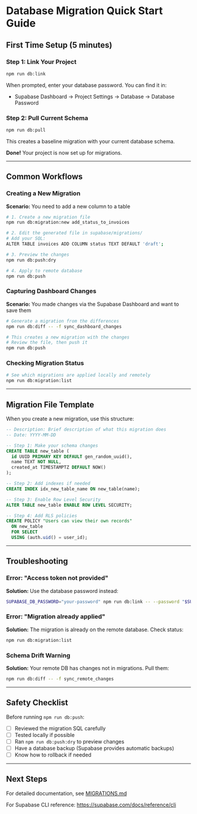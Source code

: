 # Database Migration Quick Start Guide

## First Time Setup (5 minutes)

### Step 1: Link Your Project

```bash
npm run db:link
```

When prompted, enter your database password. You can find it in:
- Supabase Dashboard → Project Settings → Database → Database Password

### Step 2: Pull Current Schema

```bash
npm run db:pull
```

This creates a baseline migration with your current database schema.

**Done!** Your project is now set up for migrations.

---

## Common Workflows

### Creating a New Migration

**Scenario:** You need to add a new column to a table

```bash
# 1. Create a new migration file
npm run db:migration:new add_status_to_invoices

# 2. Edit the generated file in supabase/migrations/
# Add your SQL:
ALTER TABLE invoices ADD COLUMN status TEXT DEFAULT 'draft';

# 3. Preview the changes
npm run db:push:dry

# 4. Apply to remote database
npm run db:push
```

### Capturing Dashboard Changes

**Scenario:** You made changes via the Supabase Dashboard and want to save them

```bash
# Generate a migration from the differences
npm run db:diff -- -f sync_dashboard_changes

# This creates a new migration with the changes
# Review the file, then push it
npm run db:push
```

### Checking Migration Status

```bash
# See which migrations are applied locally and remotely
npm run db:migration:list
```

---

## Migration File Template

When you create a new migration, use this structure:

```sql
-- Description: Brief description of what this migration does
-- Date: YYYY-MM-DD

-- Step 1: Make your schema changes
CREATE TABLE new_table (
  id UUID PRIMARY KEY DEFAULT gen_random_uuid(),
  name TEXT NOT NULL,
  created_at TIMESTAMPTZ DEFAULT NOW()
);

-- Step 2: Add indexes if needed
CREATE INDEX idx_new_table_name ON new_table(name);

-- Step 3: Enable Row Level Security
ALTER TABLE new_table ENABLE ROW LEVEL SECURITY;

-- Step 4: Add RLS policies
CREATE POLICY "Users can view their own records"
  ON new_table
  FOR SELECT
  USING (auth.uid() = user_id);
```

---

## Troubleshooting

### Error: "Access token not provided"

**Solution:** Use the database password instead:
```bash
SUPABASE_DB_PASSWORD="your-password" npm run db:link -- --password "$SUPABASE_DB_PASSWORD"
```

### Error: "Migration already applied"

**Solution:** The migration is already on the remote database. Check status:
```bash
npm run db:migration:list
```

### Schema Drift Warning

**Solution:** Your remote DB has changes not in migrations. Pull them:
```bash
npm run db:diff -- -f sync_remote_changes
```

---

## Safety Checklist

Before running `npm run db:push`:

- [ ] Reviewed the migration SQL carefully
- [ ] Tested locally if possible
- [ ] Ran `npm run db:push:dry` to preview changes
- [ ] Have a database backup (Supabase provides automatic backups)
- [ ] Know how to rollback if needed

---

## Next Steps

For detailed documentation, see [MIGRATIONS.md](./MIGRATIONS.md)

For Supabase CLI reference: https://supabase.com/docs/reference/cli
